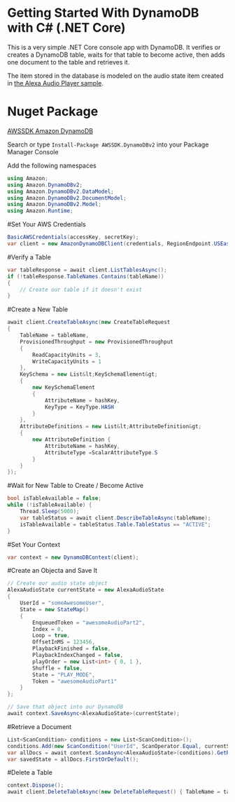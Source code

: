 # Getting Started With DynamoDB with C# (.NET Core)
This is a very simple .NET Core console app with DynamoDB. It verifies or creates a DynamoDB table, waits for that table to become active, then adds one document to the table and retrieves it.

The item stored in the database is modeled on the audio state item created in [the Alexa Audio Player sample](https://github.com/alexa/skill-sample-nodejs-audio-player).

# Nuget Package
[AWSSDK Amazon DynamoDB ](https://www.nuget.org/packages/AWSSDK.DynamoDBv2/)

Search or type <code>Install-Package AWSSDK.DynamoDBv2</code> into your Package Manager Console

Add the following namespaces

```csharp
using Amazon;
using Amazon.DynamoDBv2;
using Amazon.DynamoDBv2.DataModel;
using Amazon.DynamoDBv2.DocumentModel;
using Amazon.DynamoDBv2.Model;
using Amazon.Runtime;
```

#Set Your AWS Credentials
```csharp
BasicAWSCredentials(accessKey, secretKey);
var client = new AmazonDynamoDBClient(credentials, RegionEndpoint.USEast1);
```

#Verify a Table

```csharp
var tableResponse = await client.ListTablesAsync();
if (!tableResponse.TableNames.Contains(tableName))
{
    // Create our table if it doesn't exist
}
```

#Create a New Table
```csharp
await client.CreateTableAsync(new CreateTableRequest
{
    TableName = tableName,
    ProvisionedThroughput = new ProvisionedThroughput
    {
        ReadCapacityUnits = 3,
        WriteCapacityUnits = 1
    },
    KeySchema = new List&lt;KeySchemaElement&gt;
    {
        new KeySchemaElement
        {
            AttributeName = hashKey,
            KeyType = KeyType.HASH
        }
    },
    AttributeDefinitions = new List&lt;AttributeDefinition&gt;
    {
        new AttributeDefinition {
            AttributeName = hashKey,
            AttributeType =ScalarAttributeType.S
        }
    }
});
```

#Wait for New Table to Create / Become Active
```csharp
bool isTableAvailable = false;
while (!isTableAvailable) {
    Thread.Sleep(5000);
    var tableStatus = await client.DescribeTableAsync(tableName);
    isTableAvailable = tableStatus.Table.TableStatus == "ACTIVE";
}
```

#Set Your Context
```csharp
var context = new DynamoDBContext(client);
```

#Create an Objecta and Save It
```csharp
// Create our audio state object
AlexaAudioState currentState = new AlexaAudioState
{
    UserId = "someAwesomeUser",
    State = new StateMap()
    {
        EnqueuedToken = "awesomeAudioPart2",
        Index = 0,
        Loop = true,
        OffsetInMS = 123456,
        PlaybackFinished = false,
        PlaybackIndexChanged = false,
        playOrder = new List<int> { 0, 1 },
        Shuffle = false,
        State = "PLAY_MODE",
        Token = "awesomeAudioPart1"
    }
};

// Save that object into our DynamoDB
await context.SaveAsync<AlexaAudioState>(currentState);
```

#Retrieve a Document
```csharp
List<ScanCondition> conditions = new List<ScanCondition>();
conditions.Add(new ScanCondition("UserId", ScanOperator.Equal, currentState.UserId));
var allDocs = await context.ScanAsync<AlexaAudioState>(conditions).GetRemainingAsync();
var savedState = allDocs.FirstOrDefault();

```

#Delete a Table
```csharp
context.Dispose();
await client.DeleteTableAsync(new DeleteTableRequest() { TableName = tableName });

```

